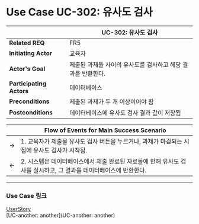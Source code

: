 # Use Case UC-302: 유사도 검사

| | UC-302: 유사도 검사|
| - | - |
| __Related REQ__          | FR5 |
| __Initiating Actor__     | 교육자 |
| __Actor's Goal__         | 제출된 과제들 사이의 유사도를 검사하고 해당 결과를 반환한다. |
| __Participating Actors__ | 데이터베이스 |
| __Preconditions__        | 제출된 과제가 두 개 이상이어야 함 |
| __Postconditions__       | 데이터베이스에 유사도 검사 결과 값이 저장됨 |

|      | Flow of Events for Main Success Scenario |
| - | - |
| ->   | 1. 교육자가 제출물 유사도 검사 버튼을 누르거나, 과제가 마감되는 시점에 유사도 검사가 시작됨. |
| <-   | 2. 시스템은 데이터베이스에서 제출 완료된 자료들에 한해 유사도 검사를 실시하고, 그 결과를 데이터베이스에 반환한다. | 


------- 




### Use Case 링크

[UserStory](UserStory)<br/>[UC-another: another](UC-another: another)<br/>



